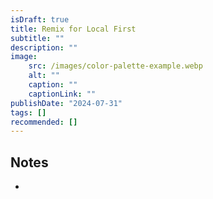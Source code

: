 ```yaml
---
isDraft: true
title: Remix for Local First
subtitle: ""
description: ""
image:
    src: /images/color-palette-example.webp
    alt: ""
    caption: ""
    captionLink: ""
publishDate: "2024-07-31"
tags: []
recommended: []
---
```


## Notes

- 
